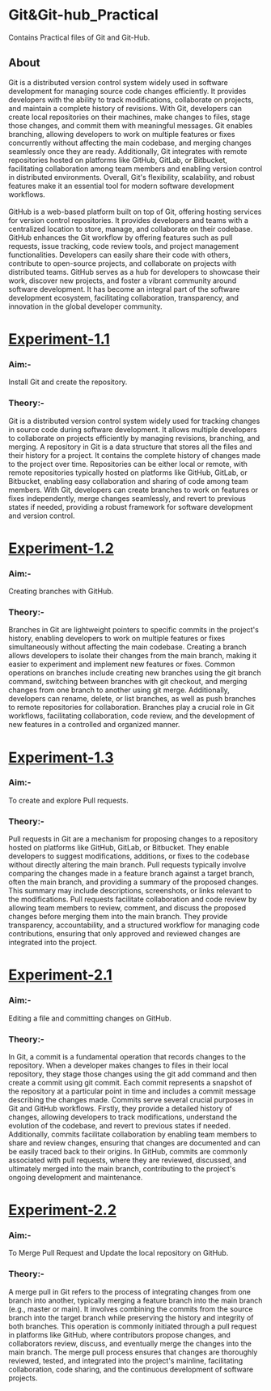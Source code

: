 # Git&Git-hub_Practical
Contains Practical files of Git and Git-Hub.
## About
Git is a distributed version control system widely used in software development for managing source code changes efficiently. It provides developers with the ability to track modifications, collaborate on projects, and maintain a complete history of revisions. With Git, developers can create local repositories on their machines, make changes to files, stage those changes, and commit them with meaningful messages. Git enables branching, allowing developers to work on multiple features or fixes concurrently without affecting the main codebase, and merging changes seamlessly once they are ready. Additionally, Git integrates with remote repositories hosted on platforms like GitHub, GitLab, or Bitbucket, facilitating collaboration among team members and enabling version control in distributed environments. Overall, Git's flexibility, scalability, and robust features make it an essential tool for modern software development workflows.<br>
<br>
GitHub is a web-based platform built on top of Git, offering hosting services for version control repositories. It provides developers and teams with a centralized location to store, manage, and collaborate on their codebase. GitHub enhances the Git workflow by offering features such as pull requests, issue tracking, code review tools, and project management functionalities. Developers can easily share their code with others, contribute to open-source projects, and collaborate on projects with distributed teams. GitHub serves as a hub for developers to showcase their work, discover new projects, and foster a vibrant community around software development. It has become an integral part of the software development ecosystem, facilitating collaboration, transparency, and innovation in the global developer community.
# [Experiment-1.1](https://github.com/Sushantjha1236/Semster-4/blob/main/Git%20and%20Git-Hub/gi1.pdf)
### Aim:-
Install Git and create the repository.<br>
### Theory:-
Git is a distributed version control system widely used for tracking changes in source code during software development. It allows multiple developers to collaborate on projects efficiently by managing revisions, branching, and merging. A repository in Git is a data structure that stores all the files and their history for a project. It contains the complete history of changes made to the project over time. Repositories can be either local or remote, with remote repositories typically hosted on platforms like GitHub, GitLab, or Bitbucket, enabling easy collaboration and sharing of code among team members. With Git, developers can create branches to work on features or fixes independently, merge changes seamlessly, and revert to previous states if needed, providing a robust framework for software development and version control.<br>
# [Experiment-1.2](https://github.com/Sushantjha1236/Semster-4/blob/main/Git%20and%20Git-Hub/git2.pdf)
### Aim:-
Creating branches with GitHub.
### Theory:-
Branches in Git are lightweight pointers to specific commits in the project's history, enabling developers to work on multiple features or fixes simultaneously without affecting the main codebase. Creating a branch allows developers to isolate their changes from the main branch, making it easier to experiment and implement new features or fixes. Common operations on branches include creating new branches using the git branch command, switching between branches with git checkout, and merging changes from one branch to another using git merge. Additionally, developers can rename, delete, or list branches, as well as push branches to remote repositories for collaboration. Branches play a crucial role in Git workflows, facilitating collaboration, code review, and the development of new features in a controlled and organized manner.<br>
# [Experiment-1.3](https://github.com/Sushantjha1236/Semster-4/blob/main/Git%20and%20Git-Hub/git3.pdf)
### Aim:-
To create and explore Pull requests.
### Theory:-
Pull requests in Git are a mechanism for proposing changes to a repository hosted on platforms like GitHub, GitLab, or Bitbucket. They enable developers to suggest modifications, additions, or fixes to the codebase without directly altering the main branch. Pull requests typically involve comparing the changes made in a feature branch against a target branch, often the main branch, and providing a summary of the proposed changes. This summary may include descriptions, screenshots, or links relevant to the modifications. Pull requests facilitate collaboration and code review by allowing team members to review, comment, and discuss the proposed changes before merging them into the main branch. They provide transparency, accountability, and a structured workflow for managing code contributions, ensuring that only approved and reviewed changes are integrated into the project.<br>
# [Experiment-2.1](https://github.com/Sushantjha1236/Semster-4/blob/main/Git%20and%20Git-Hub/git4.pdf)
### Aim:-
Editing a file and committing changes on GitHub.
### Theory:-
In Git, a commit is a fundamental operation that records changes to the repository. When a developer makes changes to files in their local repository, they stage those changes using the git add command and then create a commit using git commit. Each commit represents a snapshot of the repository at a particular point in time and includes a commit message describing the changes made. Commits serve several crucial purposes in Git and GitHub workflows. Firstly, they provide a detailed history of changes, allowing developers to track modifications, understand the evolution of the codebase, and revert to previous states if needed. Additionally, commits facilitate collaboration by enabling team members to share and review changes, ensuring that changes are documented and can be easily traced back to their origins. In GitHub, commits are commonly associated with pull requests, where they are reviewed, discussed, and ultimately merged into the main branch, contributing to the project's ongoing development and maintenance.
# [Experiment-2.2](https://github.com/Sushantjha1236/Semster-4/blob/main/Git%20and%20Git-Hub/git5.pdf)
### Aim:-
To Merge Pull Request and Update the local repository on GitHub.
### Theory:-
A merge pull in Git refers to the process of integrating changes from one branch into another, typically merging a feature branch into the main branch (e.g., master or main). It involves combining the commits from the source branch into the target branch while preserving the history and integrity of both branches. This operation is commonly initiated through a pull request in platforms like GitHub, where contributors propose changes, and collaborators review, discuss, and eventually merge the changes into the main branch. The merge pull process ensures that changes are thoroughly reviewed, tested, and integrated into the project's mainline, facilitating collaboration, code sharing, and the continuous development of software projects.
